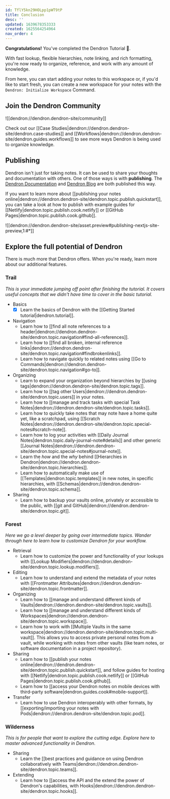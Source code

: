 ```yaml
---
id: TflY5kn29HOLpp1pWT9tP
title: Conclusion
desc: ''
updated: 1639678353333
created: 1625564254964
nav_order: 4
---
```


**Congratulations!** You've completed the Dendron Tutorial 🙌.

With fast lookup, flexible hierarchies, note linking, and rich formatting, you're now ready to organize, reference, and work with any amount of knowledge.

From here, you can start adding your notes to this workspace or, if you'd like to start fresh, you can create a new workspace for your notes with the `Dendron: Initialize Workspace` Command.

## Join the Dendron Community

![[dendron://dendron.dendron-site/community]]

Check out our [[Case Studies|dendron://dendron.dendron-site/dendron.case-studies]] and [[Workflows|dendron://dendron.dendron-site/dendron.guides.workflows]] to see more ways Dendron is being used to organize knowledge.

## Publishing

Dendron isn't just for taking notes. It can be used to share your thoughts and documentation with others. One of those ways is with **publishing**. The [Dendron Documentation](https://wiki.dendron.so) and [Dendron Blog](https://blog.dendron.so) are both published this way.

If you want to learn more about [[publishing your notes online|dendron://dendron.dendron-site/dendron.topic.publish.quickstart]], you can take a look at how to publish with example guides for [[Netlify|dendron.topic.publish.cook.netlify]] or [[GitHub Pages|dendron.topic.publish.cook.github]].

![[dendron://dendron.dendron-site/asset.preview#publishing-nextjs-site-preview,1:#*]]

## Explore the full potential of Dendron

There is much more that Dendron offers. When you're ready, learn more about our additional features.

### Trail

_This is your immediate jumping off point after finishing the tutorial. It covers useful concepts that we didn't have time to cover in the basic tutorial._

- Basics
    - [x] Learn the basics of Dendron with the [[Getting Started tutorial|dendron.tutorial]].
- Navigation
    - Learn how to [[find all note references to a header|dendron://dendron.dendron-site/dendron.topic.navigation#find-all-references]].
    - Learn how to [[find all broken, internal reference links|dendron://dendron.dendron-site/dendron.topic.navigation#findbrokenlinks]].
    - Learn how to navigate quickly to related notes using [[Go to Commands|dendron://dendron.dendron-site/dendron.topic.navigation#go-to]].
- Organizing
    - Learn to expand your organization beyond hierarchies by [[using tags|dendron://dendron.dendron-site/dendron.topic.tags]].
    - Learn how to [[tag other Users|dendron://dendron.dendron-site/dendron.topic.users]] in your notes.
    - Learn how to [[manage and track tasks with special Task Notes|dendron://dendron.dendron-site/dendron.topic.tasks]].
    - Learn how to quickly take notes that may note have a home quite yet, like a scratchpad, using [[Scratch Notes|dendron://dendron.dendron-site/dendron.topic.special-notes#scratch-note]].
    - Learn how to log your activities with [[Daily Journal Notes|dendron.topic.daily-journal-note#details]] and other generic [[Journal Notes|dendron://dendron.dendron-site/dendron.topic.special-notes#journal-note]].
    - Learn the _how_ and the _why_ behind [[Hierarchies in Dendron|dendron://dendron.dendron-site/dendron.topic.hierarchies]].
    - Learn how to automatically make use of [[Templates|dendron.topic.templates]] in new notes, in specific hierarchies, with [[Schemas|dendron://dendron.dendron-site/dendron.topic.schema]].
- Sharing
    - Learn how to backup your vaults online, privately or accessible to the public, with [[git and GitHub|dendron://dendron.dendron-site/dendron.topic.git]].

### Forest

_Here we go a level deeper by going over intermediate topics. Wander through here to learn how to customize Dendron for your workflow._

- Retrieval
    - Learn how to customize the power and functionality of your lookups with [[Lookup Modifiers|dendron://dendron.dendron-site/dendron.topic.lookup.modifiers]].
- Editing
    - Learn how to understand and extend the metadata of your notes with [[Frontmatter Attributes|dendron://dendron.dendron-site/dendron.topic.frontmatter]].
- Organizing
    - Learn how to [[manage and understand different kinds of Vaults|dendron://dendron.dendron-site/dendron.topic.vaults]].
    - Learn how to [[manage and understand different kinds of Workspaces|dendron://dendron.dendron-site/dendron.topic.workspace]].
    - Learn how to work with [[Multiple Vaults in the same workspace|dendron://dendron.dendron-site/dendron.topic.multi-vault]]. This allows you to access private personal notes from a vault, while working with notes from other vaults (like team notes, or software documentation in a project repository).
- Sharing
    - Learn how to [[publish your notes online|dendron://dendron.dendron-site/dendron.topic.publish.quickstart]], and follow guides for hosting with [[Netlify|dendron.topic.publish.cook.netlify]] or [[GitHub Pages|dendron.topic.publish.cook.github]].
    - Learn how to [[access your Dendron notes on mobile devices with third-party software|dendron.guides.cook#mobile-support]].
- Transfer
    - Learn how to use Dendron interoperably with other formats, by [[exporting/importing your notes with Pods|dendron://dendron.dendron-site/dendron.topic.pod]].

### Wilderness

_This is for people that want to explore the cutting edge. Explore here to master advanced functionality in Dendron._

- Sharing
    - Learn the [[best practices and guidance on using Dendron collaboratively with Teams|dendron://dendron.dendron-site/dendron.topic.teams]].
- Extending
    - Learn how to [[access the API and the extend the power of Dendron's capabilities, with Hooks|dendron://dendron.dendron-site/dendron.topic.hooks]].
